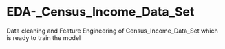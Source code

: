 # EDA-_Census_Income_Data_Set
Data cleaning and Feature Engineering of Census_Income_Data_Set which is ready to train the model
